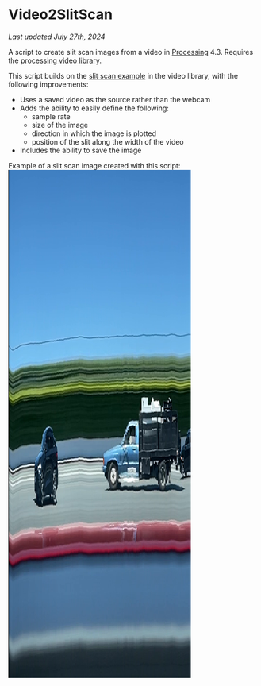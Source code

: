# Video2SlitScan
*Last updated July 27th, 2024*

A script to create slit scan images from a video in [Processing] 4.3. Requires the [processing video library].

This script builds on the [slit scan example] in the video library, with the following improvements:
- Uses a saved video as the source rather than the webcam
- Adds the ability to easily define the following:
    -  sample rate
    -  size of the image
    -  direction in which the image is plotted
    -  position of the slit along the width of the video
-  Includes the ability to save the image

Example of a slit scan image created with this script:
![slitscan image with cars](cars_example.png)

[//]: # (These are reference links used in the body of this note and get stripped out when the markdown processor does its job. There is no need to format nicely because it shouldn't be seen. Thanks SO - http://stackoverflow.com/questions/4823468/store-comments-in-markdown-syntax)

   [Processing]: <https://processing.org/>
   [processing video library]: <https://github.com/processing/processing-video>
   [slit scan example]: <https://github.com/processing/processing-video/blob/main/examples/Capture/SlitScan/SlitScan.pde>
